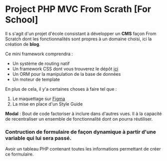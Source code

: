 # Project PHP MVC From Scrath [For School]

Il s s'agit d'un projet d'école consistant à développer un **CMS** façon From Scratch dont les fonctionnalités sont propres à un domaine choisi, ici la création de **blog**.

Ce mini framework comprendra :
* Un système de routing natif
* Un framework CSS dont vous trouverez le dépôt [ici](https://)
* Un ORM pour la manipulation de la base de données
* Un moteur de template

En plus de cela, il y'a certaines choses à faire tel que : 
1. Le maquettage sur [Figma](https://www.figma.com/file/MxVaSpJLmtZTrp491bfKQe/cms-project?node-id=0%3A1)
2. La mise en place d'un Style Guide

**Modal** : Bout de code factoriser à inclure dans d'autres vues.
Il à la capacité de recentraliser un ensemble de fonctionnalité dont on pourra réutiliser.


### Contruction de formulaire de façon dynamique à partir d'une variable qui lui sera passé.

Avoir un tableau PHP contenant toutes les informations permettant de créer ce formulaire.
